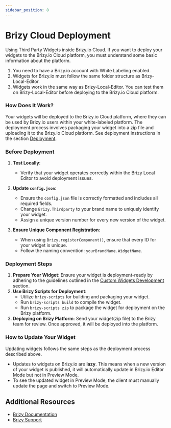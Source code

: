 ```yaml
---
sidebar_position: 8
---
```


# Brizy Cloud Deployment

Using Third Party Widgets inside Brizy.io Cloud.
If you want to deploy your widgets to the Brizy.io Cloud platform, you must understand some basic information about the platform.

1. You need to have a Brizy.io account with White Labeling enabled.
2. Widgets for Brizy.io must follow the same folder structure as Brizy-Local-Editor.
3. Widgets work in the same way as Brizy-Local-Editor. You can test them on Brizy-Local-Editor before deploying to the Brizy.io Cloud platform.

### How Does It Work?
Your widgets will be deployed to the Brizy.io Cloud platform, where they can be used by Brizy.io users within your white-labeled platform.
The deployment process involves packaging your widget into a zip file and uploading it to the Brizy.io Cloud platform.
See deployment instructions in the section [Deployment](#deployment-steps).

### Before Deployment

1. **Test Locally**:
   - Verify that your widget operates correctly within the Brizy Local Editor to avoid deployment issues.

2. **Update `config.json`**:
   - Ensure the `config.json` file is correctly formatted and includes all required fields.
   - Change `Brizy.Thirdparty` to your brand name to uniquely identify your widget.
   - Assign a unique version number for every new version of the widget.

3. **Ensure Unique Component Registration**:
   - When using `Brizy.registerComponent()`, ensure that every ID for your widget is unique.
   - Follow the naming convention: `yourBrandName.WidgetName`.

### Deployment Steps

1. **Prepare Your Widget**: Ensure your widget is deployment-ready by adhering to the guidelines outlined in the [Custom Widgets Development](/building-widgets/creating-your-first-widget) section.
2. **Use Brizy Scripts for Deployment**:
   - Utilize `brizy-scripts` for building and packaging your widget.
   - Run `brizy-scripts build` to compile the widget.
   - Run `brizy-scripts zip` to package the widget for deployment on the Brizy platform.
3. **Deploying on Brizy Platform**: Send your widget(zip file) to the Brizy team for review. Once approved, it will be deployed into the platform.

### How to Update Your Widget
Updating widgets follows the same steps as the deployment process described above.

- Updates to widgets on Brizy.io are **lazy**. This means when a new version of your widget is published, it will automatically update in Brizy.io Editor Mode but not in Preview Mode.
- To see the updated widget in Preview Mode, the client must manually update the page and switch to Preview Mode.

## Additional Resources

- [Brizy Documentation](https://builder-docs.brizy.io/docs/getting-started/what-is-brizy/)
- [Brizy Support](https://support.brizy.io)
